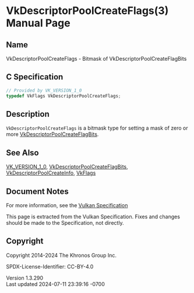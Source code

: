 # VkDescriptorPoolCreateFlags(3) Manual Page

## Name

VkDescriptorPoolCreateFlags - Bitmask of VkDescriptorPoolCreateFlagBits



## <a href="#_c_specification" class="anchor"></a>C Specification

``` c
// Provided by VK_VERSION_1_0
typedef VkFlags VkDescriptorPoolCreateFlags;
```

## <a href="#_description" class="anchor"></a>Description

`VkDescriptorPoolCreateFlags` is a bitmask type for setting a mask of
zero or more
[VkDescriptorPoolCreateFlagBits](https://registry.khronos.org/vulkan/specs/1.3-extensions/man/html/VkDescriptorPoolCreateFlagBits.html).

## <a href="#_see_also" class="anchor"></a>See Also

[VK_VERSION_1_0](https://registry.khronos.org/vulkan/specs/1.3-extensions/man/html/VK_VERSION_1_0.html),
[VkDescriptorPoolCreateFlagBits](https://registry.khronos.org/vulkan/specs/1.3-extensions/man/html/VkDescriptorPoolCreateFlagBits.html),
[VkDescriptorPoolCreateInfo](https://registry.khronos.org/vulkan/specs/1.3-extensions/man/html/VkDescriptorPoolCreateInfo.html),
[VkFlags](https://registry.khronos.org/vulkan/specs/1.3-extensions/man/html/VkFlags.html)

## <a href="#_document_notes" class="anchor"></a>Document Notes

For more information, see the <a
href="https://registry.khronos.org/vulkan/specs/1.3-extensions/html/vkspec.html#VkDescriptorPoolCreateFlags"
target="_blank" rel="noopener">Vulkan Specification</a>

This page is extracted from the Vulkan Specification. Fixes and changes
should be made to the Specification, not directly.

## <a href="#_copyright" class="anchor"></a>Copyright

Copyright 2014-2024 The Khronos Group Inc.

SPDX-License-Identifier: CC-BY-4.0

Version 1.3.290  
Last updated 2024-07-11 23:39:16 -0700
